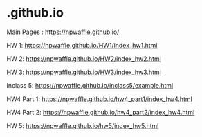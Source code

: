 # .github.io
Main Pages : https://npwaffle.github.io/
>
HW 1: https://npwaffle.github.io/HW1/index_hw1.html
>
HW 2: https://npwaffle.github.io/HW2/index_hw2.html
>
HW 3: https://npwaffle.github.io/HW3/index_hw3.html
>
Inclass 5: https://npwaffle.github.io/inclass5/example.html
>
HW4 Part 1: https://npwaffle.github.io/hw4_part1/index_hw4.html
>
HW4 Part 2: https://npwaffle.github.io/hw4_part2/index_hw4.html
>
HW 5: https://npwaffle.github.io/hw5/index_hw5.html